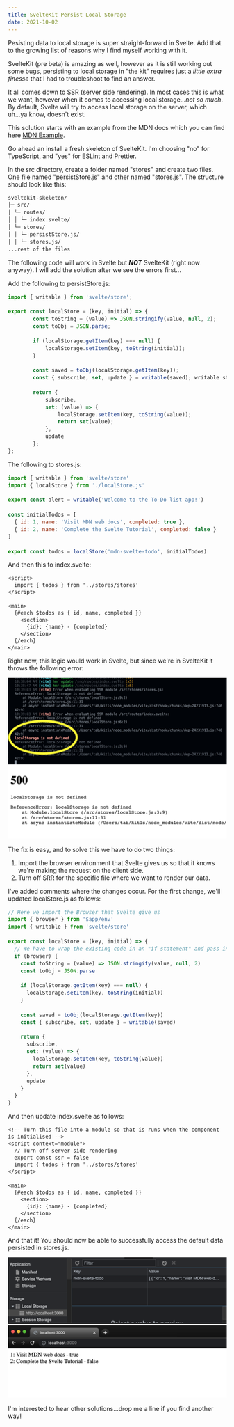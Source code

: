 ```yaml
---
title: SvelteKit Persist Local Storage
date: 2021-10-02
---
```


Pesisting data to local storage is super straight-forward in Svelte. Add that to the growing list of reasons why I find myself working with it.

SvelteKit (pre beta) is amazing as well, however as it is still working out some bugs, persisting to local storage in "the kit" requires just a _little extra finesse_ that I had to troubleshoot to find an answer.

It all comes down to SSR (server side rendering). In most cases this is what we want, however when it comes to accessing local storage..._not so much_. By default, Svelte will try to access local storage on the server, which uh...ya know, doesn't exist.

This solution starts with an example from the MDN docs which you can find here [MDN Example](https://developer.mozilla.org/en-US/docs/Learn/Tools_and_testing/Client-side_JavaScript_frameworks/Svelte_stores#implementing_our_custom_todos_store).

Go ahead an install a fresh skeleton of SvelteKit. I'm choosing "no" for TypeScript, and "yes" for ESLint and Prettier.

In the src directory, create a folder named "stores" and create two files. One file named "persistStore.js" and other named "stores.js". The structure should look like this:

```bash
sveltekit-skeleton/
├─ src/
│ └─ routes/
│ │ └─ index.svelte/
│ └─ stores/
│ │ └─ persistStore.js/
│ │ └─ stores.js/
...rest of the files
```

The following code will work in Svelte but **_NOT_** SvelteKit (right now anyway). I will add the solution after we see the errors first...

Add the following to persistStore.js:

```javascript
import { writable } from 'svelte/store';

export const localStore = (key, initial) => {
		const toString = (value) => JSON.stringify(value, null, 2);
		const toObj = JSON.parse;

		if (localStorage.getItem(key) === null) {
			localStorage.setItem(key, toString(initial));
		}

		const saved = toObj(localStorage.getItem(key));
		const { subscribe, set, update } = writable(saved); writable store

		return {
			subscribe,
			set: (value) => {
				localStorage.setItem(key, toString(value));
				return set(value);
			},
			update
		};
};
```

The following to stores.js:

```javascript
import { writable } from 'svelte/store'
import { localStore } from './localStore.js'

export const alert = writable('Welcome to the To-Do list app!')

const initialTodos = [
  { id: 1, name: 'Visit MDN web docs', completed: true },
  { id: 2, name: 'Complete the Svelte Tutorial', completed: false }
]

export const todos = localStore('mdn-svelte-todo', initialTodos)
```

And then this to index.svelte:

```svelte
<script>
  import { todos } from '../stores/stores'
</script>

<main>
  {#each $todos as { id, name, completed }}
    <section>
      {id}: {name} - {completed}
    </section>
  {/each}
</main>
```

Right now, this logic would work in Svelte, but since we're in SvelteKit it throws the following error:

![cli_error](./a.png)
![server_error](./b.png)

The fix is easy, and to solve this we have to do two things:

1. Import the browser environment that Svelte gives us so that it knows we're making the request on the client side.
2. Turn off SRR for the specific file where we want to render our data.

I've added comments where the changes occur. For the first change, we'll updated localStore.js as follows:

```javascript
// Here we import the Browser that Svelte give us
import { browser } from '$app/env'
import { writable } from 'svelte/store'

export const localStore = (key, initial) => {
  // We have to wrap the existing code in an "if statement" and pass in the browser, which in our case evaluates to "true" and allows the function to run successfully.
  if (browser) {
    const toString = (value) => JSON.stringify(value, null, 2)
    const toObj = JSON.parse

    if (localStorage.getItem(key) === null) {
      localStorage.setItem(key, toString(initial))
    }

    const saved = toObj(localStorage.getItem(key))
    const { subscribe, set, update } = writable(saved)

    return {
      subscribe,
      set: (value) => {
        localStorage.setItem(key, toString(value))
        return set(value)
      },
      update
    }
  }
}
```

And then update index.svelte as follows:

```svelte
<!-- Turn this file into a module so that is runs when the component is initialised -->
<script context="module">
  // Turn off server side rendering
  export const ssr = false
  import { todos } from '../stores/stores'
</script>

<main>
  {#each $todos as { id, name, completed }}
    <section>
      {id}: {name} - {completed}
    </section>
  {/each}
</main>
```

And that it! You should now be able to successfully access the default data persisted in stores.js.

![local-storage](./c.png)
![server_success](./d.png)

I'm interested to hear other solutions...drop me a line if you find another way!
